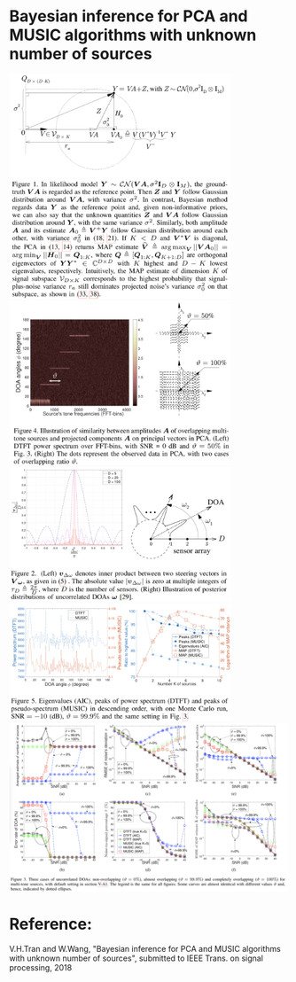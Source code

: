 # Bayesian inference for PCA and MUSIC algorithms with unknown number of sources

<p float="left">

  <img src="./2018=PCA MUSIC/Figs/Fig1.png" width="400" />
  
  <img src="./2018=PCA MUSIC/Figs/Fig4.png" width="400" />
  
  <img src="./2018=PCA MUSIC/Figs/Fig2.png" width="400" />
  
  <img src="./2018=PCA MUSIC/Figs/Fig5.png" width="400" />
  
  <img src="./2018=PCA MUSIC/Figs/Fig3.png" width="800" />
</p>

# Reference:
V.H.Tran and W.Wang, "Bayesian inference for PCA and MUSIC algorithms with unknown number of sources", submitted to IEEE Trans. on signal processing, 2018
